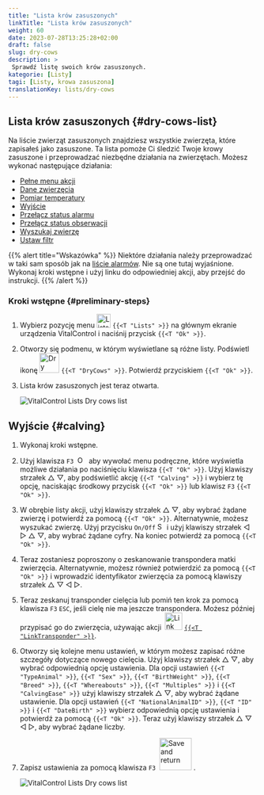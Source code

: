 ```yaml
---
title: "Lista krów zasuszonych"
linkTitle: "Lista krów zasuszonych"
weight: 60
date: 2023-07-28T13:25:28+02:00
draft: false
slug: dry-cows
description: >
 Sprawdź listę swoich krów zasuszonych.
kategorie: [Listy]
tagi: [Listy, krowa zasuszona]
translationKey: lists/dry-cows
---
```

## Lista krów zasuszonych {#dry-cows-list}

Na liście zwierząt zasuszonych znajdziesz wszystkie zwierzęta, które zapisałeś jako zasuszone. Ta lista pomoże Ci śledzić Twoje krowy zasuszone i przeprowadzać niezbędne działania na zwierzętach. Możesz wykonać następujące działania:

- [Pełne menu akcji](../alarm/#full-action-menu)
- [Dane zwierzęcia](../alarm/#animal-data)
- [Pomiar temperatury](../alarm/#take-temperature)
- [Wyjście](#calving)
- [Przełącz status alarmu](../on-watch/#toggle-alarm-status)
- [Przełącz status obserwacji](../alarm/#toggle-watch-status)
- [Wyszukaj zwierzę](../alarm/#search-animal)
- [Ustaw filtr](../alarm/#set-filter)

{{% alert title="Wskazówka" %}}
Niektóre działania należy przeprowadzać w taki sam sposób jak na [liście alarmów](../alarm). Nie są one tutaj wyjaśnione. Wykonaj kroki wstępne i użyj linku do odpowiedniej akcji, aby przejść do instrukcji.
{{% /alert %}}

### Kroki wstępne {#preliminary-steps}

1. Wybierz pozycję menu <img src="/icons/main/lists.svg" width="28" align="bottom" alt="Lists" /> `{{<T "Lists" >}}` na głównym ekranie urządzenia VitalControl i naciśnij przycisk `{{<T "Ok" >}}`.

2. Otworzy się podmenu, w którym wyświetlane są różne listy. Podświetl ikonę <img src="/icons/lists/drycows.svg" width="40" align="bottom" alt="Dry cows" /> `{{<T "DryCows" >}}`. Potwierdź przyciskiem `{{<T "Ok" >}}`.

3. Lista krów zasuszonych jest teraz otwarta.

   ![VitalControl Lists Dry cows list](../images/firststeps5.png "Preliminary Steps")

## Wyjście {#calving}

1. Wykonaj kroki wstępne.

2. Użyj klawisza `F3` &nbsp;<img src="/icons/footer/open-popup.svg" width="15" align="bottom" alt="Open popup" />&nbsp; aby wywołać menu podręczne, które wyświetla możliwe działania po naciśnięciu klawisza `{{<T "Ok" >}}`. Użyj klawiszy strzałek △ ▽, aby podświetlić akcję `{{<T "Calving" >}}` i wybierz tę opcję, naciskając środkowy przycisk `{{<T "Ok" >}}` lub klawisz `F3` `{{<T "Ok" >}}`.

3. W obrębie listy akcji, użyj klawiszy strzałek △ ▽, aby wybrać żądane zwierzę i potwierdź za pomocą `{{<T "Ok" >}}`. Alternatywnie, możesz wyszukać zwierzę. Użyj przycisku `On/Off` <img src="/icons/footer/search.svg" width="15" align="bottom" alt="Search" /> i użyj klawiszy strzałek ◁ ▷ △ ▽, aby wybrać żądane cyfry. Na koniec potwierdź za pomocą `{{<T "Ok" >}}`.

4. Teraz zostaniesz poproszony o zeskanowanie transpondera matki zwierzęcia. Alternatywnie, możesz również potwierdzić za pomocą `{{<T "Ok" >}}` i wprowadzić identyfikator zwierzęcia za pomocą klawiszy strzałek △ ▽ ◁ ▷.

5. Teraz zeskanuj transponder cielęcia lub pomiń ten krok za pomocą klawisza `F3` `ESC`, jeśli cielę nie ma jeszcze transpondera. Możesz później przypisać go do zwierzęcia, używając akcji &nbsp;<img src="/icons/actions/link-transponder.svg" width="35" align="bottom" alt="Link transponder" /> [`{{<T "LinkTransponder" >}}`](../../actions/link-transponder).

6. Otworzy się kolejne menu ustawień, w którym możesz zapisać różne szczegóły dotyczące nowego cielęcia. Użyj klawiszy strzałek △ ▽, aby wybrać odpowiednią opcję ustawienia. Dla opcji ustawień `{{<T "TypeAnimal" >}}`, `{{<T "Sex" >}}`, `{{<T "BirthWeight" >}}`, `{{<T "Breed" >}}`, `{{<T "Whereabouts" >}}`, `{{<T "Multiples" >}}` i `{{<T "CalvingEase" >}}` użyj klawiszy strzałek △ ▽, aby wybrać żądane ustawienie. Dla opcji ustawień `{{<T "NationalAnimalID" >}}`, `{{<T "ID" >}}` i `{{<T "DateBirth" >}}` wybierz odpowiednią opcję ustawienia i potwierdź za pomocą `{{<T "Ok" >}}`. Teraz użyj klawiszy strzałek △ ▽ ◁ ▷, aby wybrać żądane liczby.

7. Zapisz ustawienia za pomocą klawisza `F3` &nbsp;<img src="/icons/footer/save_exit.svg" width="65" align="bottom" alt="Save and return" />&nbsp;.

   ![VitalControl Lists Dry cows list](../images/calving.png "Calving")
